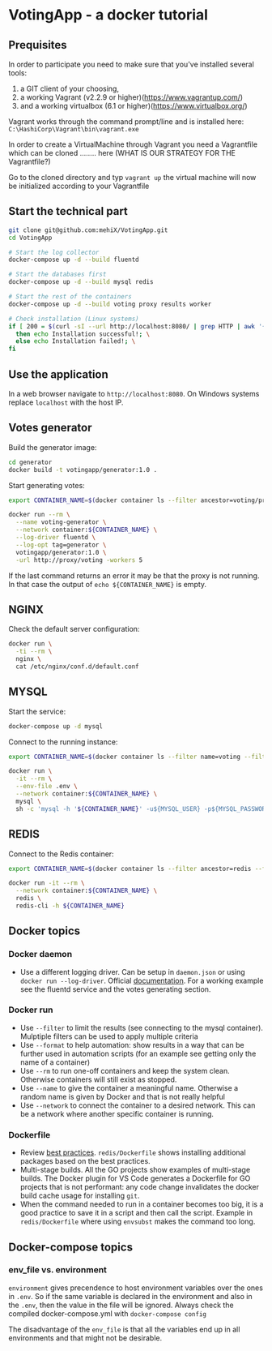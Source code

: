 # VotingApp - a docker tutorial

## Prequisites

In order to participate you need to make sure that you've installed several tools:

1. a GIT client of your choosing, 
2. a working Vagrant (v2.2.9 or higher)(https://www.vagrantup.com/) 
3. and a working virtualbox (6.1 or higher)(https://www.virtualbox.org/)

Vagrant works through the command prompt/line and is installed here: `C:\HashiCorp\Vagrant\bin\vagrant.exe`

In order to create a VirtualMachine through Vagrant you need a Vagrantfile which can be cloned ........ here (WHAT IS OUR STRATEGY FOR THE Vagrantfile?)

Go to the cloned directory and typ `vagrant up` the virtual machine will now be initialized according to your Vagrantfile



## Start the technical part

```bash
git clone git@github.com:mehiX/VotingApp.git
cd VotingApp

# Start the log collector
docker-compose up -d --build fluentd

# Start the databases first
docker-compose up -d --build mysql redis

# Start the rest of the containers
docker-compose up -d --build voting proxy results worker

# Check installation (Linux systems)
if [ 200 = $(curl -sI --url http://localhost:8080/ | grep HTTP | awk '{ print $2 }') ]; \
  then echo Installation successful!; \
  else echo Installation failed!; \
fi
```

## Use the application

In a web browser navigate to `http://localhost:8080`. On Windows systems replace `localhost` with the host IP.

## Votes generator

Build the generator image:

```bash
cd generator
docker build -t votingapp/generator:1.0 .
```

Start generating votes:

```bash
export CONTAINER_NAME=$(docker container ls --filter ancestor=voting/proxy:1.0 --format "{{.Names}}")

docker run --rm \
  --name voting-generator \
  --network container:${CONTAINER_NAME} \
  --log-driver fluentd \
  --log-opt tag=generator \
  votingapp/generator:1.0 \
  -url http://proxy/voting -workers 5
```

If the last command returns an error it may be that the proxy is not running. In that case the output of `echo ${CONTAINER_NAME}` is empty.

## NGINX

Check the default server configuration:

```bash
docker run \
  -ti --rm \
  nginx \
  cat /etc/nginx/conf.d/default.conf
```

## MYSQL

Start the service:

```bash
docker-compose up -d mysql
```

Connect to the running instance:

```bash
export CONTAINER_NAME=$(docker container ls --filter name=voting --filter ancestor=mysql --format "{{.Names}}")

docker run \
  -it --rm \
  --env-file .env \
  --network container:${CONTAINER_NAME} \
  mysql \
  sh -c 'mysql -h '${CONTAINER_NAME}' -u${MYSQL_USER} -p${MYSQL_PASSWORD}'
```

## REDIS

Connect to the Redis container:

```bash
export CONTAINER_NAME=$(docker container ls --filter ancestor=redis --filter name=voting --format "{{.Names}}")

docker run -it --rm \
  --network container:${CONTAINER_NAME} \
  redis \
  redis-cli -h ${CONTAINER_NAME}
```

## Docker topics

### Docker daemon

- Use a different logging driver. Can be setup in `daemon.json` or using `docker run --log-driver`. Official [documentation](https://docs.docker.com/config/containers/logging/configure/). For a working example see the fluentd service and the votes generating section.

### Docker run

- Use `--filter` to limit the results (see connecting to the mysql container). Mulptiple filters can be used to apply multiple criteria
- Use `--format` to help automation: show results in a way that can be further used in automation scripts (for an example see getting only the name of a container)
- Use `--rm` to run one-off containers and keep the system clean. Otherwise containers will still exist as stopped.
- Use `--name` to give the container a meaningful name. Otherwise a random name is given by Docker and that is not really helpful
- Use `--network` to connect the container to a desired network. This can be a network where another specific container is running.

### Dockerfile

- Review [best practices](https://docs.docker.com/develop/develop-images/dockerfile_best-practices/). `redis/Dockerfile` shows installing additional packages based on the best practices.
- Multi-stage builds. All the GO projects show examples of multi-stage builds. The Docker plugin for VS Code generates a Dockerfile for GO projects that is not performant: any code change invalidates the docker build cache usage for installing `git`.
- When the command needed to run in a container becomes too big, it is a good practice to save it in a script and then call the script. Example in `redis/Dockerfile` where using `envsubst` makes the command too long.

## Docker-compose topics

### env_file vs. environment

`environment` gives precendence to host environment variables over the ones in `.env`. So if the same variable is declared in the environment and also in the `.env`, then the value in the file will be ignored. Always check the compiled docker-compose.yml with `docker-compose config`

The disadvantage of the `env_file` is that all the variables end up in all environments and that might not be desirable.
